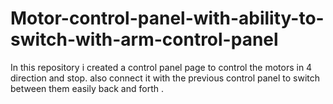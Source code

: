 # Motor-control-panel-with-ability-to-switch-with-arm-control-panel
In this repository i created a control panel page to control the motors in 4 direction and stop. also connect it with the previous control panel to switch between them easily back and forth .
